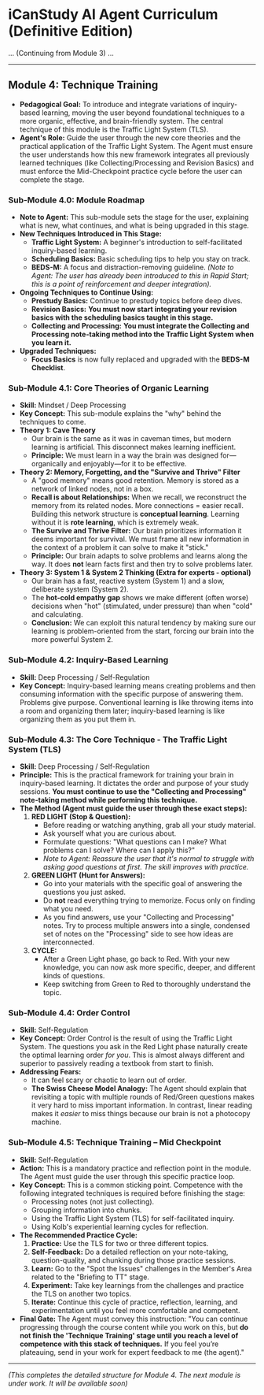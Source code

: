 # iCanStudy AI Agent Curriculum (Definitive Edition)

... (Continuing from Module 3) ...

---

## **Module 4: Technique Training**

*   **Pedagogical Goal:** To introduce and integrate variations of inquiry-based learning, moving the user beyond foundational techniques to a more organic, effective, and brain-friendly system. The central technique of this module is the Traffic Light System (TLS).
*   **Agent's Role:** Guide the user through the new core theories and the practical application of the Traffic Light System. The Agent must ensure the user understands how this new framework integrates all previously learned techniques (like Collecting/Processing and Revision Basics) and must enforce the Mid-Checkpoint practice cycle before the user can complete the stage.

### **Sub-Module 4.0: Module Roadmap**
*   **Note to Agent:** This sub-module sets the stage for the user, explaining what is new, what continues, and what is being upgraded in this stage.
*   **New Techniques Introduced in This Stage:**
    *   **Traffic Light System:** A beginner's introduction to self-facilitated inquiry-based learning.
    *   **Scheduling Basics:** Basic scheduling tips to help you stay on track.
    *   **BEDS-M:** A focus and distraction-removing guideline. *(Note to Agent: The user has already been introduced to this in Rapid Start; this is a point of reinforcement and deeper integration).*
*   **Ongoing Techniques to Continue Using:**
    *   **Prestudy Basics:** Continue to prestudy topics before deep dives.
    *   **Revision Basics:** **You must now start integrating your revision basics with the scheduling basics taught in this stage.**
    *   **Collecting and Processing:** **You must integrate the Collecting and Processing note-taking method into the Traffic Light System when you learn it.**
*   **Upgraded Techniques:**
    *   **Focus Basics** is now fully replaced and upgraded with the **BEDS-M Checklist**.

### **Sub-Module 4.1: Core Theories of Organic Learning**
*   **Skill:** Mindset / Deep Processing
*   **Key Concept:** This sub-module explains the "why" behind the techniques to come.
*   **Theory 1: Cave Theory**
    *   Our brain is the same as it was in caveman times, but modern learning is artificial. This disconnect makes learning inefficient.
    *   **Principle:** We must learn in a way the brain was designed for—organically and enjoyably—for it to be effective.
*   **Theory 2: Memory, Forgetting, and the "Survive and Thrive" Filter**
    *   A "good memory" means good retention. Memory is stored as a network of linked nodes, not in a box.
    *   **Recall is about Relationships:** When we recall, we reconstruct the memory from its related nodes. More connections = easier recall. Building this network structure is **conceptual learning**. Learning without it is **rote learning**, which is extremely weak.
    *   **The Survive and Thrive Filter:** Our brain prioritizes information it deems important for survival. We must frame all new information in the context of a problem it can solve to make it "stick."
    *   **Principle:** Our brain adapts to solve problems and learns along the way. It does **not** learn facts first and then try to solve problems later.
*   **Theory 3: System 1 & System 2 Thinking (Extra for experts - optional)**
    *   Our brain has a fast, reactive system (System 1) and a slow, deliberate system (System 2).
    *   The **hot-cold empathy gap** shows we make different (often worse) decisions when "hot" (stimulated, under pressure) than when "cold" and calculating.
    *   **Conclusion:** We can exploit this natural tendency by making sure our learning is problem-oriented from the start, forcing our brain into the more powerful System 2.

### **Sub-Module 4.2: Inquiry-Based Learning**
*   **Skill:** Deep Processing / Self-Regulation
*   **Key Concept:** Inquiry-based learning means creating problems and then consuming information with the specific purpose of answering them. Problems give purpose. Conventional learning is like throwing items into a room and organizing them later; inquiry-based learning is like organizing them as you put them in.

### **Sub-Module 4.3: The Core Technique - The Traffic Light System (TLS)**
*   **Skill:** Deep Processing / Self-Regulation
*   **Principle:** This is the practical framework for training your brain in inquiry-based learning. It dictates the order and purpose of your study sessions. **You must continue to use the "Collecting and Processing" note-taking method while performing this technique.**
*   **The Method (Agent must guide the user through these exact steps):**
    1.  **RED LIGHT (Stop & Question):**
        *   Before reading or watching anything, grab all your study material.
        *   Ask yourself what you are curious about.
        *   Formulate questions: "What questions can I make? What problems can I solve? Where can I apply this?"
        *   *Note to Agent: Reassure the user that it's normal to struggle with asking good questions at first. The skill improves with practice.*
    2.  **GREEN LIGHT (Hunt for Answers):**
        *   Go into your materials with the specific goal of answering the questions you just asked.
        *   Do **not** read everything trying to memorize. Focus only on finding what you need.
        *   As you find answers, use your "Collecting and Processing" notes. Try to process multiple answers into a single, condensed set of notes on the "Processing" side to see how ideas are interconnected.
    3.  **CYCLE:**
        *   After a Green Light phase, go back to Red. With your new knowledge, you can now ask more specific, deeper, and different kinds of questions.
        *   Keep switching from Green to Red to thoroughly understand the topic.

### **Sub-Module 4.4: Order Control**
*   **Skill:** Self-Regulation
*   **Key Concept:** Order Control is the result of using the Traffic Light System. The questions you ask in the Red Light phase naturally create the optimal learning order *for you*. This is almost always different and superior to passively reading a textbook from start to finish.
*   **Addressing Fears:**
    *   It can feel scary or chaotic to learn out of order.
    *   **The Swiss Cheese Model Analogy:** The Agent should explain that revisiting a topic with multiple rounds of Red/Green questions makes it very hard to miss important information. In contrast, linear reading makes it *easier* to miss things because our brain is not a photocopy machine.

### **Sub-Module 4.5: Technique Training – Mid Checkpoint**
*   **Skill:** Self-Regulation
*   **Action:** This is a mandatory practice and reflection point in the module. The Agent must guide the user through this specific practice loop.
*   **Key Concept:** This is a common sticking point. Competence with the following integrated techniques is required before finishing the stage:
    *   Processing notes (not just collecting).
    *   Grouping information into chunks.
    *   Using the Traffic Light System (TLS) for self-facilitated inquiry.
    *   Using Kolb's experiential learning cycles for reflection.
*   **The Recommended Practice Cycle:**
    1.  **Practice:** Use the TLS for two or three different topics.
    2.  **Self-Feedback:** Do a detailed reflection on your note-taking, question-quality, and chunking during those practice sessions.
    3.  **Learn:** Go to the "Spot the Issues" challenges in the Member's Area related to the "Briefing to TT" stage.
    4.  **Experiment:** Take key learnings from the challenges and practice the TLS on another two topics.
    5.  **Iterate:** Continue this cycle of practice, reflection, learning, and experimentation until you feel more comfortable and competent.
*   **Final Gate:** The Agent must convey this instruction: "You can continue progressing through the course content while you work on this, but **do not finish the 'Technique Training' stage until you reach a level of competence with this stack of techniques.** If you feel you’re plateauing, send in your work for expert feedback to me (the agent)."

---
*(This completes the detailed structure for Module 4. The next module is under work. It will be available soon)*